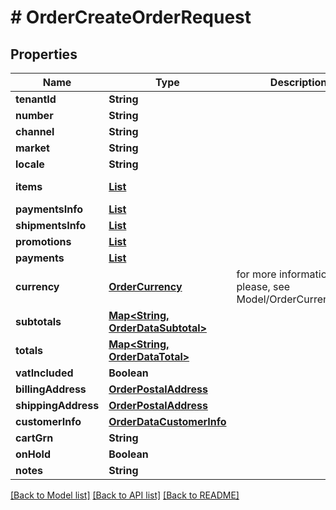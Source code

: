 # # OrderCreateOrderRequest


## Properties 


Name | Type | Description | Notes
------------ | ------------- | ------------- | -------------
**tenantId**| **String** |   |
**number**| **String** |   |
**channel**| **String** |   | [optional]
**market**| **String** |   |
**locale**| **String** |   |
**items**| [**List<OrderOrderDataItem>**](OrderOrderDataItem.md) |   | [default to new ArrayList<>()]
**paymentsInfo**| [**List<OrderDataPaymentInfo>**](OrderDataPaymentInfo.md) |   | [optional]
**shipmentsInfo**| [**List<OrderDataShipmentInfo>**](OrderDataShipmentInfo.md) |   | [optional]
**promotions**| [**List<OrderDataPromotionInfo>**](OrderDataPromotionInfo.md) |   | [optional]
**payments**| [**List<CreateOrderRequestInitialPayment>**](CreateOrderRequestInitialPayment.md) |   | [optional]
**currency**| [**OrderCurrency**](OrderCurrency.md) |  for more information please, see Model/OrderCurrency.php  | [default to OrderCurrency.XXX]
**subtotals**| [**Map<String, OrderDataSubtotal>**](OrderDataSubtotal.md) |   | [default to new HashMap<>()]
**totals**| [**Map<String, OrderDataTotal>**](OrderDataTotal.md) |   | [default to new HashMap<>()]
**vatIncluded**| **Boolean** |   |
**billingAddress**| [**OrderPostalAddress**](OrderPostalAddress.md) |   |
**shippingAddress**| [**OrderPostalAddress**](OrderPostalAddress.md) |   |
**customerInfo**| [**OrderDataCustomerInfo**](OrderDataCustomerInfo.md) |   |
**cartGrn**| **String** |   | [optional]
**onHold**| **Boolean** |   | [optional]
**notes**| **String** |   | [optional]


[[Back to Model list]](../../README.md#models) [[Back to API list]](../../README.md#endpoints) [[Back to README]](../../README.md)

